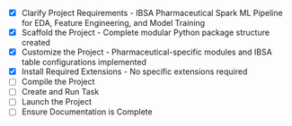 - [x] Clarify Project Requirements - IBSA Pharmaceutical Spark ML Pipeline for EDA, Feature Engineering, and Model Training
- [x] Scaffold the Project - Complete modular Python package structure created
- [x] Customize the Project - Pharmaceutical-specific modules and IBSA table configurations implemented
- [x] Install Required Extensions - No specific extensions required
- [ ] Compile the Project
- [ ] Create and Run Task
- [ ] Launch the Project
- [ ] Ensure Documentation is Complete
